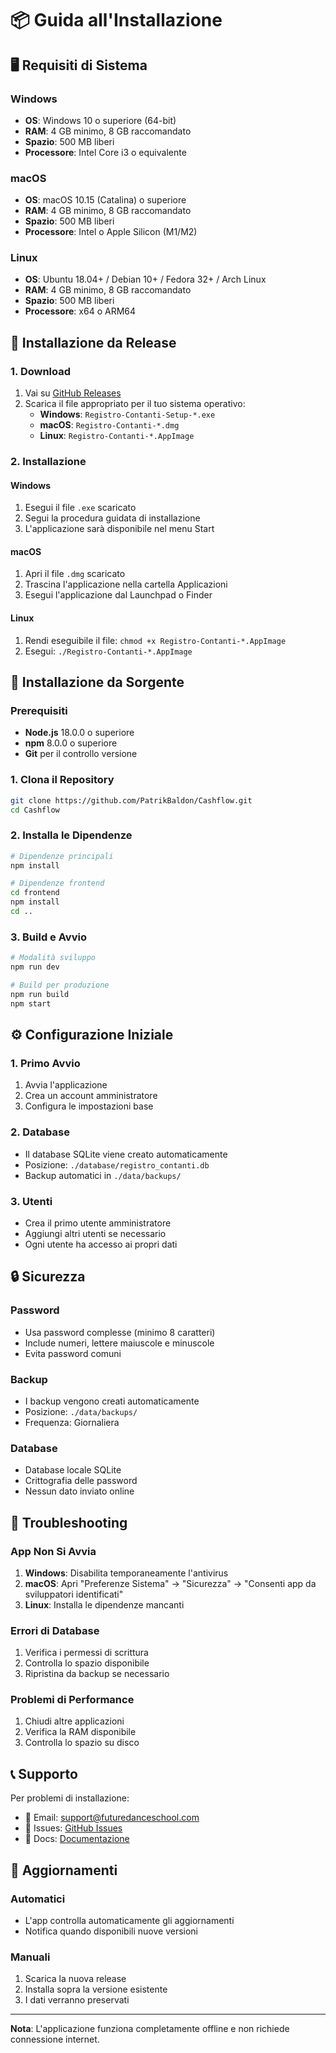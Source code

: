 # 📦 Guida all'Installazione

## 🖥️ Requisiti di Sistema

### Windows
- **OS**: Windows 10 o superiore (64-bit)
- **RAM**: 4 GB minimo, 8 GB raccomandato
- **Spazio**: 500 MB liberi
- **Processore**: Intel Core i3 o equivalente

### macOS
- **OS**: macOS 10.15 (Catalina) o superiore
- **RAM**: 4 GB minimo, 8 GB raccomandato
- **Spazio**: 500 MB liberi
- **Processore**: Intel o Apple Silicon (M1/M2)

### Linux
- **OS**: Ubuntu 18.04+ / Debian 10+ / Fedora 32+ / Arch Linux
- **RAM**: 4 GB minimo, 8 GB raccomandato
- **Spazio**: 500 MB liberi
- **Processore**: x64 o ARM64

## 🚀 Installazione da Release

### 1. Download
1. Vai su [GitHub Releases](https://github.com/PatrikBaldon/Cashflow/releases)
2. Scarica il file appropriato per il tuo sistema operativo:
   - **Windows**: `Registro-Contanti-Setup-*.exe`
   - **macOS**: `Registro-Contanti-*.dmg`
   - **Linux**: `Registro-Contanti-*.AppImage`

### 2. Installazione

#### Windows
1. Esegui il file `.exe` scaricato
2. Segui la procedura guidata di installazione
3. L'applicazione sarà disponibile nel menu Start

#### macOS
1. Apri il file `.dmg` scaricato
2. Trascina l'applicazione nella cartella Applicazioni
3. Esegui l'applicazione dal Launchpad o Finder

#### Linux
1. Rendi eseguibile il file: `chmod +x Registro-Contanti-*.AppImage`
2. Esegui: `./Registro-Contanti-*.AppImage`

## 🔧 Installazione da Sorgente

### Prerequisiti
- **Node.js** 18.0.0 o superiore
- **npm** 8.0.0 o superiore
- **Git** per il controllo versione

### 1. Clona il Repository
```bash
git clone https://github.com/PatrikBaldon/Cashflow.git
cd Cashflow
```

### 2. Installa le Dipendenze
```bash
# Dipendenze principali
npm install

# Dipendenze frontend
cd frontend
npm install
cd ..
```

### 3. Build e Avvio
```bash
# Modalità sviluppo
npm run dev

# Build per produzione
npm run build
npm start
```

## ⚙️ Configurazione Iniziale

### 1. Primo Avvio
1. Avvia l'applicazione
2. Crea un account amministratore
3. Configura le impostazioni base

### 2. Database
- Il database SQLite viene creato automaticamente
- Posizione: `./database/registro_contanti.db`
- Backup automatici in `./data/backups/`

### 3. Utenti
- Crea il primo utente amministratore
- Aggiungi altri utenti se necessario
- Ogni utente ha accesso ai propri dati

## 🔒 Sicurezza

### Password
- Usa password complesse (minimo 8 caratteri)
- Include numeri, lettere maiuscole e minuscole
- Evita password comuni

### Backup
- I backup vengono creati automaticamente
- Posizione: `./data/backups/`
- Frequenza: Giornaliera

### Database
- Database locale SQLite
- Crittografia delle password
- Nessun dato inviato online

## 🐛 Troubleshooting

### App Non Si Avvia
1. **Windows**: Disabilita temporaneamente l'antivirus
2. **macOS**: Apri "Preferenze Sistema" → "Sicurezza" → "Consenti app da sviluppatori identificati"
3. **Linux**: Installa le dipendenze mancanti

### Errori di Database
1. Verifica i permessi di scrittura
2. Controlla lo spazio disponibile
3. Ripristina da backup se necessario

### Problemi di Performance
1. Chiudi altre applicazioni
2. Verifica la RAM disponibile
3. Controlla lo spazio su disco

## 📞 Supporto

Per problemi di installazione:
- 📧 Email: support@futuredanceschool.com
- 🐛 Issues: [GitHub Issues](https://github.com/PatrikBaldon/Cashflow/issues)
- 📖 Docs: [Documentazione](https://github.com/PatrikBaldon/Cashflow/tree/main/docs)

## 🔄 Aggiornamenti

### Automatici
- L'app controlla automaticamente gli aggiornamenti
- Notifica quando disponibili nuove versioni

### Manuali
1. Scarica la nuova release
2. Installa sopra la versione esistente
3. I dati verranno preservati

---

**Nota**: L'applicazione funziona completamente offline e non richiede connessione internet.
